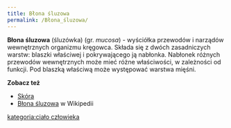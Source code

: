 ```yaml
---
title: Błona śluzowa
permalink: /Błona_śluzowa/
---
```


**Błona śluzowa** (śluzówka) (gr. *mucosa*) - wyściółka przewodów i narządów wewnętrznych organizmu kręgowca. Składa się z dwóch zasadniczych warstw: blaszki właściwej i pokrywającego ją nabłonka. Nabłonek różnych przewodów wewnętrznych może mieć różne właściwości, w zależności od funkcji. Pod blaszką właściwą może występować warstwa mięśni.

**Zobacz też**

-   [Skóra](/atopedia/Skóra "wikilink")
-   [Błona śluzowa](/atopedia/wikipedia:Błona_śluzowa "wikilink") w Wikipedii

[kategoria:ciało człowieka](/atopedia/kategoria:ciało_człowieka "wikilink")